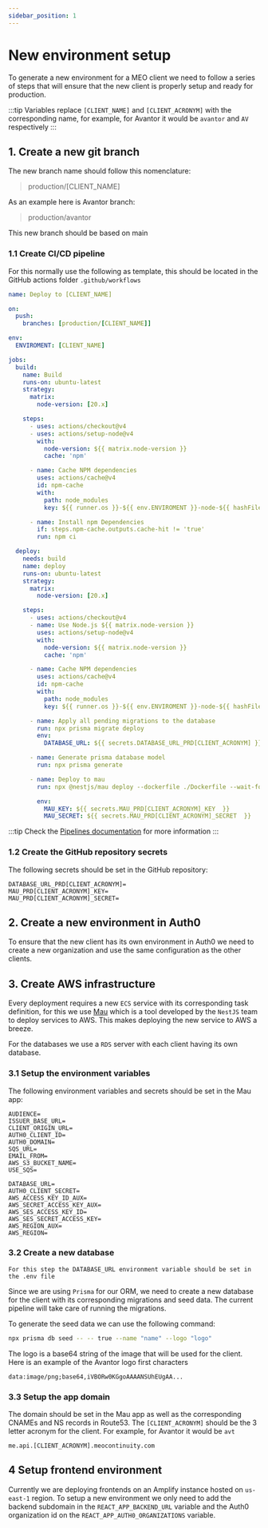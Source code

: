 ```yaml
---
sidebar_position: 1
---
```


# New environment setup

To generate a new environment for a MEO client we need to follow a series of steps that will ensure that the new client is properly setup and ready for production.

:::tip Variables
replace `[CLIENT_NAME]` and `[CLIENT_ACRONYM]` with the corresponding name, for example, for Avantor it would be `avantor` and `AV` respectively
:::

## 1. Create a new git branch

The new branch name should follow this nomenclature:

> production/[CLIENT_NAME]

As an example here is Avantor branch:

> production/avantor

This new branch should be based on main
### 1.1 Create CI/CD pipeline

For this normally use the following as template, this should be located in the GitHub actions folder `.github/workflows`


``` yml
name: Deploy to [CLIENT_NAME]

on:
  push:
    branches: [production/[CLIENT_NAME]]

env:
  ENVIROMENT: [CLIENT_NAME]

jobs:
  build:
    name: Build
    runs-on: ubuntu-latest
    strategy:
      matrix:
        node-version: [20.x]

    steps:
      - uses: actions/checkout@v4
      - uses: actions/setup-node@v4
        with:
          node-version: ${{ matrix.node-version }}
          cache: 'npm'

      - name: Cache NPM dependencies
        uses: actions/cache@v4
        id: npm-cache
        with:
          path: node_modules
          key: ${{ runner.os }}-${{ env.ENVIROMENT }}-node-${{ hashFiles('package-lock.json') }}

      - name: Install npm Dependencies
        if: steps.npm-cache.outputs.cache-hit != 'true'
        run: npm ci

  deploy:
    needs: build
    name: deploy
    runs-on: ubuntu-latest
    strategy:
      matrix:
        node-version: [20.x]

    steps:
      - uses: actions/checkout@v4
      - name: Use Node.js ${{ matrix.node-version }}
        uses: actions/setup-node@v4
        with:
          node-version: ${{ matrix.node-version }}
          cache: 'npm'

      - name: Cache NPM dependencies
        uses: actions/cache@v4
        id: npm-cache
        with:
          path: node_modules
          key: ${{ runner.os }}-${{ env.ENVIROMENT }}-node-${{ hashFiles('package-lock.json') }}

      - name: Apply all pending migrations to the database
        run: npx prisma migrate deploy
        env:
          DATABASE_URL: ${{ secrets.DATABASE_URL_PRD[CLIENT_ACRONYM] }}

      - name: Generate prisma database model
        run: npx prisma generate

      - name: Deploy to mau
        run: npx @nestjs/mau deploy --dockerfile ./Dockerfile --wait-for-service-stability

        env:
          MAU_KEY: ${{ secrets.MAU_PRD[CLIENT_ACRONYM]_KEY  }}
          MAU_SECRET: ${{ secrets.MAU_PRD[CLIENT_ACRONYM]_SECRET  }}
```

:::tip
Check the [Pipelines documentation](/docs/devops/Pipelines) for more information
:::

### 1.2 Create the GitHub repository secrets

The following secrets should be set in the GitHub repository:

``` secrets
DATABASE_URL_PRD[CLIENT_ACRONYM]=
MAU_PRD[CLIENT_ACRONYM]_KEY=
MAU_PRD[CLIENT_ACRONYM]_SECRET=
```
## 2. Create a new environment in Auth0

To ensure that the new client has its own environment in Auth0 we need to create a new organization and use the same configuration as the other clients. 
## 3. Create AWS infrastructure

Every deployment requires a new `ECS` service with its corresponding task definition, for this we use [Mau](https://www.mau.nestjs.com/) which is a tool developed by the `NestJS` team to deploy services to AWS. This makes deploying the new service to AWS a breeze.

For the databases we use a `RDS` server with each client having its own database.
### 3.1 Setup the environment variables

The following environment variables and secrets should be set in the Mau app:

``` variables
AUDIENCE=
ISSUER_BASE_URL=
CLIENT_ORIGIN_URL=
AUTH0_CLIENT_ID=
AUTH0_DOMAIN=
SQS_URL=
EMAIL_FROM=
AWS_S3_BUCKET_NAME=
USE_SQS=
```

``` secrets
DATABASE_URL=
AUTH0_CLIENT_SECRET=
AWS_ACCESS_KEY_ID_AUX=
AWS_SECRET_ACCESS_KEY_AUX=
AWS_SES_ACCESS_KEY_ID=
AWS_SES_SECRET_ACCESS_KEY=
AWS_REGION_AUX=
AWS_REGION=
```
### 3.2 Create a new database

	For this step the DATABASE_URL environment variable should be set in the .env file


Since we are using `Prisma` for our ORM, we need to create a new database for the client with its corresponding migrations and seed data. The current pipeline will take care of running the migrations.

To generate the seed data we can use the following command:

``` bash
npx prisma db seed -- -- true --name "name" --logo "logo"
```

The logo is a base64 string of the image that will be used for the client. Here is an example of the Avantor logo first characters

``` logo
data:image/png;base64,iVBORw0KGgoAAAANSUhEUgAA...
```

### 3.3 Setup the app domain

The domain should be set in the Mau app as well as the corresponding CNAMEs and NS records in Route53. The `[CLIENT_ACRONYM]` should be the 3 letter acronym for the client. For example, for Avantor it would be `avt`

``` domain
me.api.[CLIENT_ACRONYM].meocontinuity.com
```


## 4 Setup frontend environment

Currently we are deploying frontends on an Amplify instance hosted on  `us-east-1` region. To setup a new environment we only need to add the backend subdomain in the `REACT_APP_BACKEND_URL` variable and the Auth0 organization id on the `REACT_APP_AUTH0_ORGANIZATIONS` variable.